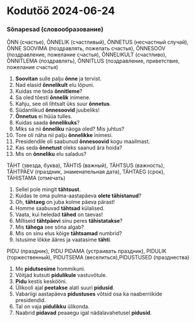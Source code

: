 # Kodutöö 2024-06-24

### Sõnapesad (словообразование)

ÕNN (счастье), ÕNNELIK (счастливый), ÕNNETUS (несчастный случай), ÕNNE SOOVIMA (поздравлять, пожелать счастья), ÕNNESOOV (поздравление, пожелание счастья), ÕNNELIKULT (счастливо), ÕNNITLEMA (поздравлять), ÕNNITLUS (поздравление, приветствие, пожелание счастья)

1. **Soovitan** sulle palju **õnne** ja tervist.
2. Nad elasid **õnnelikult** elu lõpuni.
3. Kuidas me teda **õnnitleme**?
4. Sa oled tõesti **õnnelik** inimene.
5. Kahju, see oli lihtsalt üks suur **õnnetus**.
6. Südamlikud **õnnesoovid** juubeliks!
7. **Õnnetus** ei hüüa tulles.
8. Kuidas saada **õnnelikuks**?
9. Miks sa nii **õnneliku** näoga oled? Mis juhtus?
10. Tore oli näha nii palju **õnnelikke** inimesi.
11. Presidendile oli saabunud **õnnesoovid** kogu maailmast.
12. Kas seda **õnnetust** oleks saanud ära hoida?
13. Mis on **õnneliku** elu saladus?

TÄHT (звезда, буква), TÄHTIS (важный), TÄHTSUS (важность), TÄHTPÄEV (праздник, знаменательная дата), TÄHTAEG (срок), TÄHISTAMA (отмечать)

1. Sellel pole mingit **tähtsust**. 
2. Kuidas te oma pulma-aastapäeva **olete tähistanud**?
3. Oh, **tähtaeg** on juba kolme päeva pärast!
4. Homme saabuvad **tähtsad** külalised.
5. Vaata, kui heledad **tähed** on taevas!
6. Milliseid **tähtpäevi** sinu peres **tähistatakse**?
7. Mis **tähega** see sõna algab?
8. Mis on sinu elus kõige **tähtsamad** numbrid?
9. Istusime lõkke ääres ja vaatasime **tähti**.

PIDU (праздник), PIDU PIDAMA (устраивать праздник), PIDULIK (торжественный), PIDUTSEMA (веселиться),PIDUSTUSED (празднества)

1. Me **pidutsesime** hommikuni.
2. Võitjad kutsuti **pidulikule** vastuvõtule.
3. **Pidu** kestis keskööni.
4. Ülikooli ajal **peetakse** alati suuri **pidusid**.
5. Vabariigi aastapäeva **pidustuses** võtsid osa ka naaberriikide presidendid.
6. Tal on vaja **pidulikku** ülikonda.
7. Naabrid **pidavad** peaaegu igal nädalavahetusel **pidusid**.
